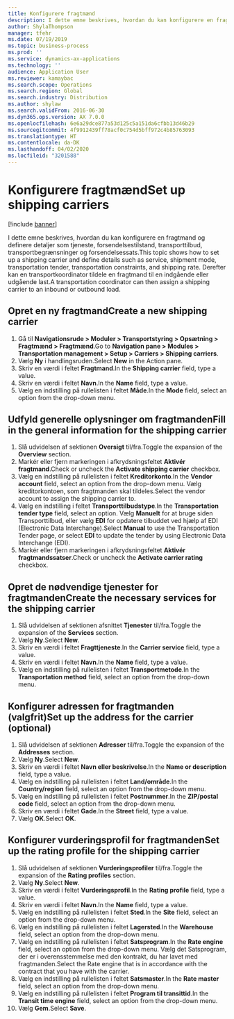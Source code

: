 ```yaml
---
title: Konfigurere fragtmænd
description: I dette emne beskrives, hvordan du kan konfigurere en fragtmand og definere detaljer som tjeneste, forsendelsestilstand, transporttilbud, transportbegrænsninger og forsendelsessats.
author: ShylaThompson
manager: tfehr
ms.date: 07/19/2019
ms.topic: business-process
ms.prod: ''
ms.service: dynamics-ax-applications
ms.technology: ''
audience: Application User
ms.reviewer: kamaybac
ms.search.scope: Operations
ms.search.region: Global
ms.search.industry: Distribution
ms.author: shylaw
ms.search.validFrom: 2016-06-30
ms.dyn365.ops.version: AX 7.0.0
ms.openlocfilehash: 6e6a29dce877a53d125c5a151da6cfbb13d46b29
ms.sourcegitcommit: 4f9912439ff78acf0c754d5bff972c4b85763093
ms.translationtype: HT
ms.contentlocale: da-DK
ms.lasthandoff: 04/02/2020
ms.locfileid: "3201588"
---
```

# <a name="set-up-shipping-carriers"></a><span data-ttu-id="9ad56-103">Konfigurere fragtmænd</span><span class="sxs-lookup"><span data-stu-id="9ad56-103">Set up shipping carriers</span></span>

[!include [banner](../../includes/banner.md)]

<span data-ttu-id="9ad56-104">I dette emne beskrives, hvordan du kan konfigurere en fragtmand og definere detaljer som tjeneste, forsendelsestilstand, transporttilbud, transportbegrænsninger og forsendelsessats.</span><span class="sxs-lookup"><span data-stu-id="9ad56-104">This topic shows how to set up a shipping carrier and define details such as service, shipment mode, transportation tender, transportation constraints, and shipping rate.</span></span> <span data-ttu-id="9ad56-105">Derefter kan en transportkoordinator tildele en fragtmand til en indgående eller udgående last.</span><span class="sxs-lookup"><span data-stu-id="9ad56-105">A transportation coordinator can then assign a shipping carrier to an inbound or outbound load.</span></span>


## <a name="create-a-new-shipping-carrier"></a><span data-ttu-id="9ad56-106">Opret en ny fragtmand</span><span class="sxs-lookup"><span data-stu-id="9ad56-106">Create a new shipping carrier</span></span>
1. <span data-ttu-id="9ad56-107">Gå til **Navigationsrude > Moduler > Transportstyring > Opsætning > Fragtmænd > Fragtmænd**.</span><span class="sxs-lookup"><span data-stu-id="9ad56-107">Go to **Navigation pane > Modules > Transportation management > Setup > Carriers > Shipping carriers**.</span></span>
2. <span data-ttu-id="9ad56-108">Vælg **Ny** i handlingsruden.</span><span class="sxs-lookup"><span data-stu-id="9ad56-108">Select **New** in the Action pane.</span></span>
3. <span data-ttu-id="9ad56-109">Skriv en værdi i feltet **Fragtmand**.</span><span class="sxs-lookup"><span data-stu-id="9ad56-109">In the **Shipping carrier** field, type a value.</span></span>
4. <span data-ttu-id="9ad56-110">Skriv en værdi i feltet **Navn**.</span><span class="sxs-lookup"><span data-stu-id="9ad56-110">In the **Name** field, type a value.</span></span>
5. <span data-ttu-id="9ad56-111">Vælg en indstilling på rullelisten i feltet **Måde**.</span><span class="sxs-lookup"><span data-stu-id="9ad56-111">In the **Mode** field, select an option from the drop-down menu.</span></span>

## <a name="fill-in-the-general-information-for-the-shipping-carrier"></a><span data-ttu-id="9ad56-112">Udfyld generelle oplysninger om fragtmanden</span><span class="sxs-lookup"><span data-stu-id="9ad56-112">Fill in the general information for the shipping carrier</span></span>
1. <span data-ttu-id="9ad56-113">Slå udvidelsen af sektionen **Oversigt** til/fra.</span><span class="sxs-lookup"><span data-stu-id="9ad56-113">Toggle the expansion of the **Overview** section.</span></span>
2. <span data-ttu-id="9ad56-114">Markér eller fjern markeringen i afkrydsningsfeltet **Aktivér fragtmand**.</span><span class="sxs-lookup"><span data-stu-id="9ad56-114">Check or uncheck the **Activate shipping carrier** checkbox.</span></span>
3. <span data-ttu-id="9ad56-115">Vælg en indstilling på rullelisten i feltet **Kreditorkonto**.</span><span class="sxs-lookup"><span data-stu-id="9ad56-115">In the **Vendor account** field, select an option from the drop-down menu.</span></span> <span data-ttu-id="9ad56-116">Vælg kreditorkontoen, som fragtmanden skal tildeles.</span><span class="sxs-lookup"><span data-stu-id="9ad56-116">Select the vendor account to assign the shipping carrier to.</span></span>  
4. <span data-ttu-id="9ad56-117">Vælg en indstilling i feltet **Transporttilbudstype**.</span><span class="sxs-lookup"><span data-stu-id="9ad56-117">In the **Transportation tender type** field, select an option.</span></span> <span data-ttu-id="9ad56-118">Vælg **Manuelt** for at bruge siden Transporttilbud, eller vælg **EDI** for opdatere tilbuddet ved hjælp af EDI (Electronic Data Interchange).</span><span class="sxs-lookup"><span data-stu-id="9ad56-118">Select **Manual** to use the Transportation Tender page, or select **EDI** to update the tender by using Electronic Data Interchange (EDI).</span></span>  
5. <span data-ttu-id="9ad56-119">Markér eller fjern markeringen i afkrydsningsfeltet **Aktivér fragtmandssatser**.</span><span class="sxs-lookup"><span data-stu-id="9ad56-119">Check or uncheck the **Activate carrier rating** checkbox.</span></span>

## <a name="create-the-necessary-services-for-the-shipping-carrier"></a><span data-ttu-id="9ad56-120">Opret de nødvendige tjenester for fragtmanden</span><span class="sxs-lookup"><span data-stu-id="9ad56-120">Create the necessary services for the shipping carrier</span></span>
1. <span data-ttu-id="9ad56-121">Slå udvidelsen af sektionen afsnittet **Tjenester** til/fra.</span><span class="sxs-lookup"><span data-stu-id="9ad56-121">Toggle the expansion of the **Services** section.</span></span>
2. <span data-ttu-id="9ad56-122">Vælg **Ny**.</span><span class="sxs-lookup"><span data-stu-id="9ad56-122">Select **New**.</span></span>
3. <span data-ttu-id="9ad56-123">Skriv en værdi i feltet **Fragttjeneste**.</span><span class="sxs-lookup"><span data-stu-id="9ad56-123">In the **Carrier service** field, type a value.</span></span>
4. <span data-ttu-id="9ad56-124">Skriv en værdi i feltet **Navn**.</span><span class="sxs-lookup"><span data-stu-id="9ad56-124">In the **Name** field, type a value.</span></span>
5. <span data-ttu-id="9ad56-125">Vælg en indstilling på rullelisten i feltet **Transportmetode**.</span><span class="sxs-lookup"><span data-stu-id="9ad56-125">In the **Transportation method** field, select an option from the drop-down menu.</span></span>

## <a name="set-up-the-address-for-the-carrier-optional"></a><span data-ttu-id="9ad56-126">Konfigurer adressen for fragtmanden (valgfrit)</span><span class="sxs-lookup"><span data-stu-id="9ad56-126">Set up the address for the carrier (optional)</span></span>
1. <span data-ttu-id="9ad56-127">Slå udvidelsen af sektionen **Adresser** til/fra.</span><span class="sxs-lookup"><span data-stu-id="9ad56-127">Toggle the expansion of the **Addresses** section.</span></span>
2. <span data-ttu-id="9ad56-128">Vælg **Ny**.</span><span class="sxs-lookup"><span data-stu-id="9ad56-128">Select **New**.</span></span>
3. <span data-ttu-id="9ad56-129">Skriv en værdi i feltet **Navn eller beskrivelse**.</span><span class="sxs-lookup"><span data-stu-id="9ad56-129">In the **Name or description** field, type a value.</span></span>
4. <span data-ttu-id="9ad56-130">Vælg en indstilling på rullelisten i feltet **Land/område**.</span><span class="sxs-lookup"><span data-stu-id="9ad56-130">In the **Country/region** field, select an option from the drop-down menu.</span></span>
5. <span data-ttu-id="9ad56-131">Vælg en indstilling på rullelisten i feltet **Postnummer**.</span><span class="sxs-lookup"><span data-stu-id="9ad56-131">In the **ZIP/postal code** field, select an option from the drop-down menu.</span></span>
6. <span data-ttu-id="9ad56-132">Skriv en værdi i feltet **Gade**.</span><span class="sxs-lookup"><span data-stu-id="9ad56-132">In the **Street** field, type a value.</span></span>
7. <span data-ttu-id="9ad56-133">Vælg **OK**.</span><span class="sxs-lookup"><span data-stu-id="9ad56-133">Select **OK**.</span></span>

## <a name="set-up-the-rating-profile-for-the-shipping-carrier"></a><span data-ttu-id="9ad56-134">Konfigurer vurderingsprofil for fragtmanden</span><span class="sxs-lookup"><span data-stu-id="9ad56-134">Set up the rating profile for the shipping carrier</span></span>
1. <span data-ttu-id="9ad56-135">Slå udvidelsen af sektionen **Vurderingsprofiler** til/fra.</span><span class="sxs-lookup"><span data-stu-id="9ad56-135">Toggle the expansion of the **Rating profiles** section.</span></span>
2. <span data-ttu-id="9ad56-136">Vælg **Ny**.</span><span class="sxs-lookup"><span data-stu-id="9ad56-136">Select **New**.</span></span>
3. <span data-ttu-id="9ad56-137">Skriv en værdi i feltet **Vurderingsprofil**.</span><span class="sxs-lookup"><span data-stu-id="9ad56-137">In the **Rating profile** field, type a value.</span></span>
4. <span data-ttu-id="9ad56-138">Skriv en værdi i feltet **Navn**.</span><span class="sxs-lookup"><span data-stu-id="9ad56-138">In the **Name** field, type a value.</span></span>
5. <span data-ttu-id="9ad56-139">Vælg en indstilling på rullelisten i feltet **Sted**.</span><span class="sxs-lookup"><span data-stu-id="9ad56-139">In the **Site** field, select an option from the drop-down menu.</span></span>
6. <span data-ttu-id="9ad56-140">Vælg en indstilling på rullelisten i feltet **Lagersted**.</span><span class="sxs-lookup"><span data-stu-id="9ad56-140">In the **Warehouse** field, select an option from the drop-down menu.</span></span>
7. <span data-ttu-id="9ad56-141">Vælg en indstilling på rullelisten i feltet **Satsprogram**.</span><span class="sxs-lookup"><span data-stu-id="9ad56-141">In the **Rate engine** field, select an option from the drop-down menu.</span></span> <span data-ttu-id="9ad56-142">Vælg det Satsprogram, der er i overensstemmelse med den kontrakt, du har lavet med fragtmanden.</span><span class="sxs-lookup"><span data-stu-id="9ad56-142">Select the Rate engine that is in accordance with the contract that you have with the carrier.</span></span>  
8. <span data-ttu-id="9ad56-143">Vælg en indstilling på rullelisten i feltet **Satsmaster**.</span><span class="sxs-lookup"><span data-stu-id="9ad56-143">In the **Rate master** field, select an option from the drop-down menu.</span></span>
9. <span data-ttu-id="9ad56-144">Vælg en indstilling på rullelisten i feltet **Program til transittid**.</span><span class="sxs-lookup"><span data-stu-id="9ad56-144">In the **Transit time engine** field, select an option from the drop-down menu.</span></span>
10. <span data-ttu-id="9ad56-145">Vælg **Gem**.</span><span class="sxs-lookup"><span data-stu-id="9ad56-145">Select **Save**.</span></span>

